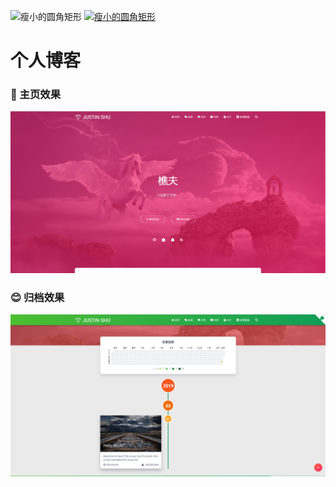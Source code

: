 ![瘦小的圆角矩形](https://img.shields.io/badge/language-html-brightgreen.svg?style=plastic)   [![瘦小的圆角矩形](https://img.shields.io/badge/tool-hexo-brightgreen.svg?style=plastic)](https://hexo.io/themes/)
# 个人博客
### 🍓 主页效果
![index](https://github.com/Justinshu/my_statics/blob/master/justinshu_github_io/index.png?raw=true "首页效果图")
### 😊 归档效果
![archives](https://github.com/Justinshu/my_statics/blob/master/justinshu_github_io/archives.png?raw=true "归档效果图")
